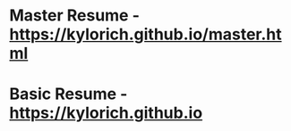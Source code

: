 # Master Resume - https://kylorich.github.io/master.html
# Basic Resume - https://kylorich.github.io
